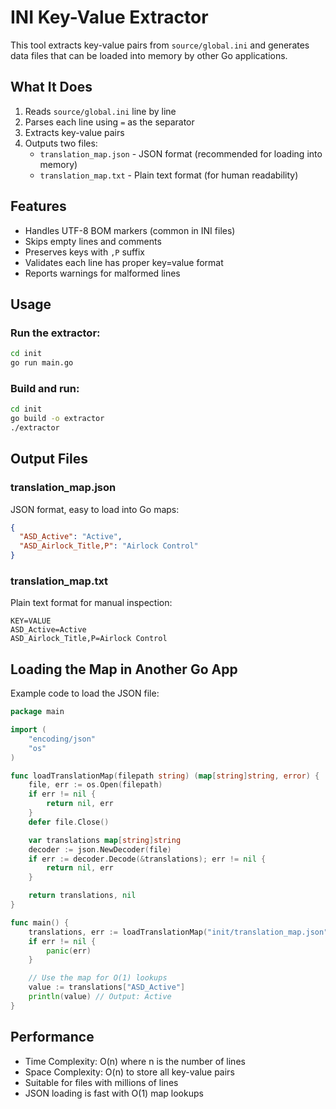 # INI Key-Value Extractor

This tool extracts key-value pairs from `source/global.ini` and generates data files that can be loaded into memory by other Go applications.

## What It Does

1. Reads `source/global.ini` line by line
2. Parses each line using `=` as the separator
3. Extracts key-value pairs
4. Outputs two files:
   - `translation_map.json` - JSON format (recommended for loading into memory)
   - `translation_map.txt` - Plain text format (for human readability)

## Features

- Handles UTF-8 BOM markers (common in INI files)
- Skips empty lines and comments
- Preserves keys with `,P` suffix
- Validates each line has proper key=value format
- Reports warnings for malformed lines

## Usage

### Run the extractor:

```bash
cd init
go run main.go
```

### Build and run:

```bash
cd init
go build -o extractor
./extractor
```

## Output Files

### translation_map.json
JSON format, easy to load into Go maps:
```json
{
  "ASD_Active": "Active",
  "ASD_Airlock_Title,P": "Airlock Control"
}
```

### translation_map.txt
Plain text format for manual inspection:
```
KEY=VALUE
ASD_Active=Active
ASD_Airlock_Title,P=Airlock Control
```

## Loading the Map in Another Go App

Example code to load the JSON file:

```go
package main

import (
    "encoding/json"
    "os"
)

func loadTranslationMap(filepath string) (map[string]string, error) {
    file, err := os.Open(filepath)
    if err != nil {
        return nil, err
    }
    defer file.Close()

    var translations map[string]string
    decoder := json.NewDecoder(file)
    if err := decoder.Decode(&translations); err != nil {
        return nil, err
    }

    return translations, nil
}

func main() {
    translations, err := loadTranslationMap("init/translation_map.json")
    if err != nil {
        panic(err)
    }

    // Use the map for O(1) lookups
    value := translations["ASD_Active"]
    println(value) // Output: Active
}
```

## Performance

- Time Complexity: O(n) where n is the number of lines
- Space Complexity: O(n) to store all key-value pairs
- Suitable for files with millions of lines
- JSON loading is fast with O(1) map lookups